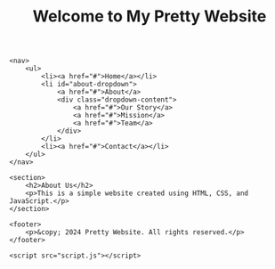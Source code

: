 <html lang="en">
<head>
    <meta charset="UTF-8">
    <meta name="viewport" content="width=device-width, initial-scale=1.0">
    <title>Pretty Website</title>
    <link rel="stylesheet" href="styles.css">
</head>
<body>
    <header>
        <h1>Welcome to My Pretty Website</h1>
    </header>

    <nav>
        <ul>
            <li><a href="#">Home</a></li>
            <li id="about-dropdown">
                <a href="#">About</a>
                <div class="dropdown-content">
                    <a href="#">Our Story</a>
                    <a href="#">Mission</a>
                    <a href="#">Team</a>
                </div>
            </li>
            <li><a href="#">Contact</a></li>
        </ul>
    </nav>

    <section>
        <h2>About Us</h2>
        <p>This is a simple website created using HTML, CSS, and JavaScript.</p>
    </section>

    <footer>
        <p>&copy; 2024 Pretty Website. All rights reserved.</p>
    </footer>

    <script src="script.js"></script>
</body>
</html>
